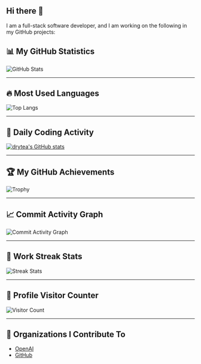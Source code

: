 ## Hi there 👋

I am a full-stack software developer, and I am working on the following in my GitHub projects:

## 📊 My GitHub Statistics
![GitHub Stats](https://github-readme-stats.vercel.app/api?username=drytea&show_icons=true&theme=radical)

---

## 🔥 Most Used Languages
![Top Langs](https://github-readme-stats.vercel.app/api/top-langs/?username=drytea&layout=compact&theme=tokyonight)

---

## 🚀 Daily Coding Activity
[![drytea's GitHub stats](https://github-readme-stats.vercel.app/api?username=drytea)](https://github.com/anuraghazra/github-readme-stats)

---

## 🏆 My GitHub Achievements
![Trophy](https://github-profile-trophy.vercel.app/?username=drytea&theme=gruvbox)

---

## 📈 Commit Activity Graph
![Commit Activity Graph](https://github-readme-activity-graph.cyclic.app/graph?username=drytea&theme=github)

---

## 🔄 Work Streak Stats
![Streak Stats](https://streak-stats.demolab.com?user=drytea&theme=highcontrast)

---

## 👀 Profile Visitor Counter
![Visitor Count](https://komarev.com/ghpvc/?username=drytea&color=blue)

---

## 💼 Organizations I Contribute To
- [OpenAI](https://github.com/openai)
- [GitHub](https://github.com/github)
